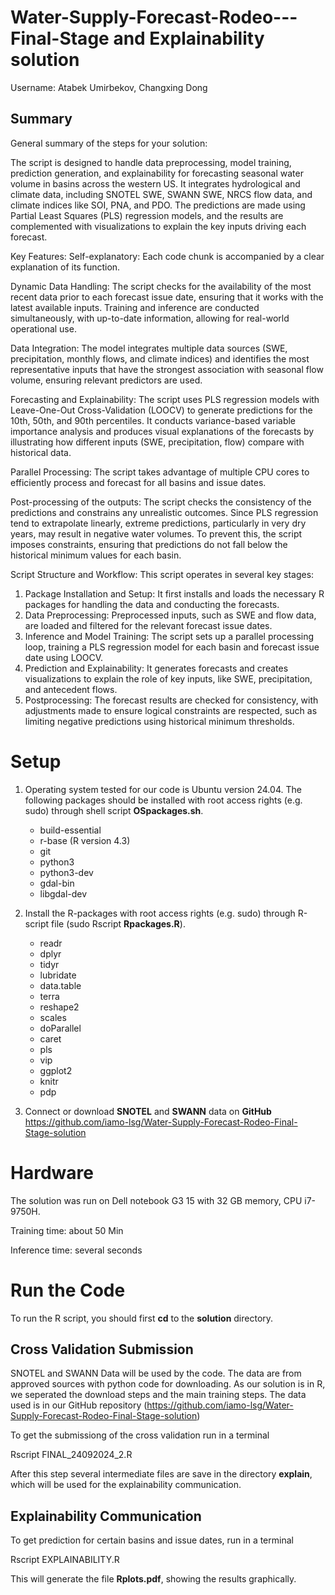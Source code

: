 # Water-Supply-Forecast-Rodeo---Final-Stage and Explainability solution

Username: Atabek Umirbekov, Changxing Dong

## Summary

General summary of the steps for your solution:

The script is designed to handle data preprocessing, model training, prediction generation, and explainability for forecasting seasonal water volume in basins across the western US. It integrates hydrological and climate data, including SNOTEL SWE, SWANN SWE, NRCS flow data, and climate indices like SOI, PNA, and PDO. The predictions are made using Partial Least Squares (PLS) regression models, and the results are complemented with visualizations to explain the key inputs driving each forecast.

Key Features:
Self-explanatory: Each code chunk is accompanied by a clear explanation of its function.

Dynamic Data Handling: The script checks for the availability of the most recent data prior to each forecast issue date, ensuring that it works with the latest available inputs. Training and inference are conducted simultaneously, with up-to-date information, allowing for real-world operational use.

Data Integration: The model integrates multiple data sources (SWE, precipitation, monthly flows, and climate indices) and identifies the most representative inputs that have the strongest association with seasonal flow volume, ensuring relevant predictors are used.

Forecasting and Explainability: The script uses PLS regression models with Leave-One-Out Cross-Validation (LOOCV) to generate predictions for the 10th, 50th, and 90th percentiles.  It conducts variance-based variable importance analysis and  produces visual explanations of the forecasts by illustrating how different inputs (SWE, precipitation, flow) compare with historical data.

Parallel Processing: The script takes advantage of multiple CPU cores to efficiently process and forecast for all basins and issue dates.

Post-processing of the outputs: The script checks the consistency of the predictions and constrains any unrealistic outcomes. Since PLS regression tend to extrapolate linearly, extreme predictions, particularly in very dry years, may result in negative water volumes. To prevent this, the script imposes constraints, ensuring that predictions do not fall below the historical minimum values for each basin. 

Script Structure and Workflow:
This script operates in several key stages:
1.	Package Installation and Setup: It first installs and loads the necessary R packages for handling the data and conducting the forecasts.
2.	Data Preprocessing: Preprocessed inputs, such as SWE and flow data, are loaded and filtered for the relevant forecast issue dates.
3.	Inference and Model Training: The script sets up a parallel processing loop, training a PLS regression model for each basin and forecast issue date using LOOCV.
4.	Prediction and Explainability: It generates forecasts and creates visualizations to explain the role of key inputs, like SWE, precipitation, and antecedent flows.
5.	Postprocessing: The forecast results are checked for consistency, with adjustments made to ensure logical constraints are respected, such as limiting negative predictions using historical minimum thresholds.


# Setup
1. Operating system tested for our code is Ubuntu version 24.04. The following packages should be installed with root access rights (e.g. sudo) through shell script **OSpackages.sh**.
    - build-essential
    - r-base (R version 4.3)
    - git
    - python3
    - python3-dev
    - gdal-bin
    - libgdal-dev
    

2. Install the R-packages with root access rights (e.g. sudo) through R-script file (sudo Rscript **Rpackages.R**).
    - readr
    - dplyr
    - tidyr
    - lubridate
    - data.table
    - terra
    - reshape2
    - scales
    - doParallel
    - caret
    - pls
    - vip
    - ggplot2
    - knitr
    - pdp


3. Connect or download **SNOTEL** and **SWANN** data on **GitHub**
    https://github.com/iamo-lsg/Water-Supply-Forecast-Rodeo-Final-Stage-solution


# Hardware

The solution was run on Dell notebook G3 15 with 32 GB memory, CPU i7-9750H.

Training time: about 50 Min

Inference time: several seconds


# Run the Code 

To run the R script, you should first **cd** to the **solution** directory.

## Cross Validation Submission

SNOTEL and SWANN Data will be used by the code. The data are from approved sources with python code for downloading. As our solution is in R, we seperated the download steps and the main training steps. The data used is in our GitHub repository (https://github.com/iamo-lsg/Water-Supply-Forecast-Rodeo-Final-Stage-solution) 

To get the submissiong of the cross validation run in a terminal 

  Rscript FINAL_24092024_2.R

After this step several intermediate files are save in the directory **explain**, which will be used for the explainability communication.

## Explainability Communication

To get prediction for certain basins and issue dates, run in a terminal

  Rscript EXPLAINABILITY.R

This will generate the file **Rplots.pdf**, showing the results graphically.
